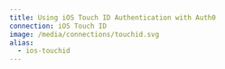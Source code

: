 ```yaml
---
title: Using iOS Touch ID Authentication with Auth0
connection: iOS Touch ID
image: /media/connections/touchid.svg
alias:
  - ios-touchid
---
```

